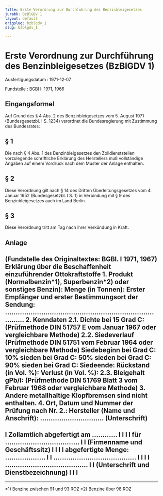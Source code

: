 ```yaml
---
Title: Erste Verordnung zur Durchführung des Benzinbleigesetzes
jurabk: BzBlGDV 1
layout: default
origslug: bzblgdv_1
slug: bzblgdv_1

---
```


# Erste Verordnung zur Durchführung des Benzinbleigesetzes (BzBlGDV 1)

Ausfertigungsdatum
:   1971-12-07

Fundstelle
:   BGBl I: 1971, 1966



## Eingangsformel

Auf Grund des § 4 Abs. 2 des Benzinbleigesetzes vom 5. August 1971
(Bundesgesetzbl. I S. 1234) verordnet die Bundesregierung mit
Zustimmung des Bundesrates:


## § 1

Die nach § 4 Abs. 1 des Benzinbleigesetzes den Zolldienststellen
vorzulegende schriftliche Erklärung des Herstellers muß vollständige
Angaben auf einem Vordruck nach dem Muster der Anlage enthalten.


## § 2

Diese Verordnung gilt nach § 14 des Dritten Überleitungsgesetzes vom
4\. Januar 1952 (Bundesgesetzbl. I S. 1) in Verbindung mit § 9 des
Benzinbleigesetzes auch im Land Berlin.


## § 3

Diese Verordnung tritt am Tag nach ihrer Verkündung in Kraft.


## Anlage

(Fundstelle des Originaltextes: BGBl. I 1971, 1967)
Erklärung
**über die Beschaffenheit einzuführender Ottokraftstoffe**
1\.    Produkt (Normalbenzin\*1), Superbenzin\*2) oder sonstiges
Benzin):
Menge (in Tonnen):
Erster Empfänger und erster Bestimmungsort der Sendung:
......................................................................
.........
2\.    Kenndaten
2\.1.  Dichte bei
15 Grad C:
(Prüfmethode DIN 51757 E vom Januar 1967 oder vergleichbare Methode)
2\.2.  Siedeverlauf
(Prüfmethode DIN 51751 vom Februar 1964 oder vergleichbare Methode)
Siedebeginn bei
Grad C:
10% sieden  bei
Grad C:
50% sieden  bei
Grad C:
90% sieden  bei
Grad C:
Siedeende:
Rückstand (in Vol. %):
Verlust (in Vol. %):
2\.3.  Bleigehalt gPb/I:
(Prüfmethode DIN 51769 Blatt 3 vom Februar 1968 oder vergleichbare
Methode)
3\.    Andere metallhaltige Klopfbremsen sind nicht enthalten.
4\.    Ort, Datum und Nummer der Prüfung nach Nr. 2.:
Hersteller (Name und Anschrift):
..............................
(Unterschrift)
---------------------------------------------
I  Zollamtlich abgefertigt am ............  I
I                                           I
I  für ...................................  I
I
(Firmenname und Geschäftssitz)       I
I                                           I
I  abgefertigte Menge: ...................  I
I  .......................................  I
I                                           I
I  .......................................  I
I
(Unterschrift und Dienstbezeichnung)     I
I                                           I
---------------------------------------------
---------
\*1) Benzine zwischen 91 und 93 ROZ
\*2) Benzine über 98 ROZ

